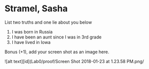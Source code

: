 # Stramel, Sasha
List two truths and one lie about you below

1. I was born in Russia
1. I have been an aunt since I was in 3rd grade
1. I have lived in Iowa


Bonus (+1), add your screen shot as an image here.

![alt text][id](Lab0/proof/Screen Shot 2018-01-23 at 1.23.58 PM.png/


